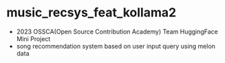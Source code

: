 # music_recsys_feat_kollama2

- 2023 OSSCA(Open Source Contribution Academy) Team HuggingFace Mini Project 
- song recommendation system based on user input query using melon data
